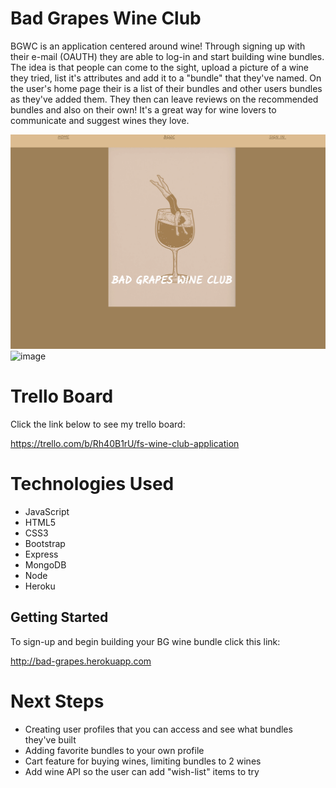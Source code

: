 # Bad Grapes Wine Club

BGWC is an application centered around wine! Through signing up with their e-mail (OAUTH) they are able to log-in and start building wine bundles. The idea is that people can come to the sight, upload a picture of a wine they tried, list it's attributes and add it to a "bundle" that they've named. On the user's home page their is a list of their bundles and other users bundles as they've added them. They then can leave reviews on the recommended bundles and also on their own! It's a great way for wine lovers to communicate and suggest wines they love. 

![image](/public/images/readme/BGWC1.png)
![image](/public/images/readme/BGWC2.png)


# Trello Board

Click the link below to see my trello board:

https://trello.com/b/Rh40B1rU/fs-wine-club-application

# Technologies Used

- JavaScript
- HTML5
- CSS3
- Bootstrap
- Express
- MongoDB
- Node
- Heroku

## Getting Started

To sign-up and begin building your BG wine bundle click this link: 

http://bad-grapes.herokuapp.com

# Next Steps

- Creating user profiles that you can access and see what bundles they've built
- Adding favorite bundles to your own profile
- Cart feature for buying wines, limiting bundles to 2 wines
- Add wine API so the user can add "wish-list" items to try 